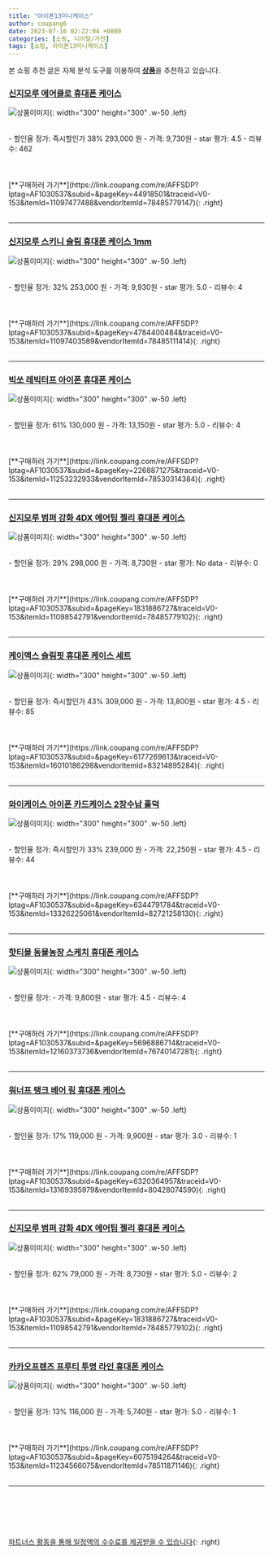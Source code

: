 ```yaml
---
title: "아이폰13미니케이스"
author: coupang6
date: 2023-07-16 02:22:04 +0800
categories: [쇼핑, 디이털/가전]
tags: [쇼핑, 아이폰13미니케이스]
---
```


본 쇼핑 추천 글은 자체 분석 도구를 이용하여 [**상품**](https://link.coupang.com/a/bao1ui)을 추천하고 있습니다.

### [신지모루 에어클로 휴대폰 케이스](https://link.coupang.com/re/AFFSDP?lptag=AF1030537&subid=&pageKey=44918501&traceid=V0-153&itemId=11097477488&vendorItemId=78485779147)

![상품이미지](https://thumbnail7.coupangcdn.com/thumbnails/remote/230x230ex/image/retail/images/8394141901144575-2164f2e8-5a47-460c-a30a-0be14f56c499.png){: width="300" height="300" .w-50 .left}


<br>
- 할인율 정가: 즉시할인가 38%  293,000   원
- 가격: 9,730원
- star 평가: 4.5
- 리뷰수: 462
<br>
<br>
<br>
<br>
[**구매하러 가기**](https://link.coupang.com/re/AFFSDP?lptag=AF1030537&subid=&pageKey=44918501&traceid=V0-153&itemId=11097477488&vendorItemId=78485779147){: .right}
<br>
<br>

---

### [신지모루 스키니 슬림 휴대폰 케이스 1mm](https://link.coupang.com/re/AFFSDP?lptag=AF1030537&subid=&pageKey=4784400484&traceid=V0-153&itemId=11097403589&vendorItemId=78485111414)

![상품이미지](https://thumbnail8.coupangcdn.com/thumbnails/remote/230x230ex/image/retail/images/8498611907282669-60dcf0e7-7797-4787-aa05-153b0468cbb1.jpg){: width="300" height="300" .w-50 .left}


<br>
- 할인율 정가: 32%  253,000   원
- 가격: 9,930원
- star 평가: 5.0
- 리뷰수: 4
<br>
<br>
<br>
<br>
[**구매하러 가기**](https://link.coupang.com/re/AFFSDP?lptag=AF1030537&subid=&pageKey=4784400484&traceid=V0-153&itemId=11097403589&vendorItemId=78485111414){: .right}
<br>
<br>

---

### [빅쏘 레빅터프 아이폰 휴대폰 케이스](https://link.coupang.com/re/AFFSDP?lptag=AF1030537&subid=&pageKey=2268871275&traceid=V0-153&itemId=11253232933&vendorItemId=78530314384)

![상품이미지](https://thumbnail10.coupangcdn.com/thumbnails/remote/230x230ex/image/retail/images/1785622095752643-38b3317f-6407-4ef1-88d0-ad78700aab27.jpg){: width="300" height="300" .w-50 .left}


<br>
- 할인율 정가: 61%  130,000   원
- 가격: 13,150원
- star 평가: 5.0
- 리뷰수: 4
<br>
<br>
<br>
<br>
[**구매하러 가기**](https://link.coupang.com/re/AFFSDP?lptag=AF1030537&subid=&pageKey=2268871275&traceid=V0-153&itemId=11253232933&vendorItemId=78530314384){: .right}
<br>
<br>

---

### [신지모루 범퍼 강화 4DX 에어팁 젤리 휴대폰 케이스](https://link.coupang.com/re/AFFSDP?lptag=AF1030537&subid=&pageKey=1831886727&traceid=V0-153&itemId=11098542791&vendorItemId=78485779102)

![상품이미지](https://thumbnail8.coupangcdn.com/thumbnails/remote/230x230ex/image/retail/images/8241088987753567-7abb7c56-88bd-4e7e-899f-a861f9d340a1.jpg){: width="300" height="300" .w-50 .left}


<br>
- 할인율 정가: 29%  298,000   원
- 가격: 8,730원
- star 평가: No data
- 리뷰수: 0
<br>
<br>
<br>
<br>
[**구매하러 가기**](https://link.coupang.com/re/AFFSDP?lptag=AF1030537&subid=&pageKey=1831886727&traceid=V0-153&itemId=11098542791&vendorItemId=78485779102){: .right}
<br>
<br>

---

### [케이맥스 슬림핏 휴대폰 케이스 세트](https://link.coupang.com/re/AFFSDP?lptag=AF1030537&subid=&pageKey=6177269613&traceid=V0-153&itemId=16010186298&vendorItemId=83214895284)

![상품이미지](https://thumbnail8.coupangcdn.com/thumbnails/remote/230x230ex/image/vendor_inventory/1b4c/3c23b763d2dc7e9d61ba9a5ade316deee8fda538617dae5ece6356a64511.jpg){: width="300" height="300" .w-50 .left}


<br>
- 할인율 정가: 즉시할인가 43%  309,000   원
- 가격: 13,800원
- star 평가: 4.5
- 리뷰수: 85
<br>
<br>
<br>
<br>
[**구매하러 가기**](https://link.coupang.com/re/AFFSDP?lptag=AF1030537&subid=&pageKey=6177269613&traceid=V0-153&itemId=16010186298&vendorItemId=83214895284){: .right}
<br>
<br>

---

### [와이케이스 아이폰 카드케이스 2장수납 홀덕](https://link.coupang.com/re/AFFSDP?lptag=AF1030537&subid=&pageKey=6344791784&traceid=V0-153&itemId=13326225061&vendorItemId=82721258130)

![상품이미지](https://thumbnail10.coupangcdn.com/thumbnails/remote/230x230ex/image/vendor_inventory/36ab/d4f283e9f2e06503292f207ad781f1e8de8f6280105be7481cc978542ed6.jpg){: width="300" height="300" .w-50 .left}


<br>
- 할인율 정가: 즉시할인가 33%  239,000   원
- 가격: 22,250원
- star 평가: 4.5
- 리뷰수: 44
<br>
<br>
<br>
<br>
[**구매하러 가기**](https://link.coupang.com/re/AFFSDP?lptag=AF1030537&subid=&pageKey=6344791784&traceid=V0-153&itemId=13326225061&vendorItemId=82721258130){: .right}
<br>
<br>

---

### [핫티몰 동물농장 스케치 휴대폰 케이스](https://link.coupang.com/re/AFFSDP?lptag=AF1030537&subid=&pageKey=5696886714&traceid=V0-153&itemId=12160373736&vendorItemId=76740147281)

![상품이미지](https://thumbnail10.coupangcdn.com/thumbnails/remote/230x230ex/image/vendor_inventory/24a5/be893d90d540550fabdfdf3c86eb5fe0e5101d6679b80b2c149397213a7a.png){: width="300" height="300" .w-50 .left}


<br>
- 할인율 정가: 
- 가격: 9,800원
- star 평가: 4.5
- 리뷰수: 4
<br>
<br>
<br>
<br>
[**구매하러 가기**](https://link.coupang.com/re/AFFSDP?lptag=AF1030537&subid=&pageKey=5696886714&traceid=V0-153&itemId=12160373736&vendorItemId=76740147281){: .right}
<br>
<br>

---

### [워너프 탱크 베어 링 휴대폰 케이스](https://link.coupang.com/re/AFFSDP?lptag=AF1030537&subid=&pageKey=6320364957&traceid=V0-153&itemId=13169395979&vendorItemId=80428074590)

![상품이미지](https://thumbnail9.coupangcdn.com/thumbnails/remote/230x230ex/image/retail/images/5912000111506545-a7da0749-a5fc-43c4-a8cf-3b4c828d2438.jpg){: width="300" height="300" .w-50 .left}


<br>
- 할인율 정가: 17%  119,000   원
- 가격: 9,900원
- star 평가: 3.0
- 리뷰수: 1
<br>
<br>
<br>
<br>
[**구매하러 가기**](https://link.coupang.com/re/AFFSDP?lptag=AF1030537&subid=&pageKey=6320364957&traceid=V0-153&itemId=13169395979&vendorItemId=80428074590){: .right}
<br>
<br>

---

### [신지모루 범퍼 강화 4DX 에어팁 젤리 휴대폰 케이스](https://link.coupang.com/re/AFFSDP?lptag=AF1030537&subid=&pageKey=1831886727&traceid=V0-153&itemId=11098542791&vendorItemId=78485779102)

![상품이미지](https://thumbnail8.coupangcdn.com/thumbnails/remote/230x230ex/image/retail/images/8241088987753567-7abb7c56-88bd-4e7e-899f-a861f9d340a1.jpg){: width="300" height="300" .w-50 .left}


<br>
- 할인율 정가: 62%  79,000   원
- 가격: 8,730원
- star 평가: 5.0
- 리뷰수: 2
<br>
<br>
<br>
<br>
[**구매하러 가기**](https://link.coupang.com/re/AFFSDP?lptag=AF1030537&subid=&pageKey=1831886727&traceid=V0-153&itemId=11098542791&vendorItemId=78485779102){: .right}
<br>
<br>

---

### [카카오프렌즈 프루티 투명 라인 휴대폰 케이스](https://link.coupang.com/re/AFFSDP?lptag=AF1030537&subid=&pageKey=6075194264&traceid=V0-153&itemId=11234566075&vendorItemId=78511871146)

![상품이미지](https://thumbnail10.coupangcdn.com/thumbnails/remote/230x230ex/image/rs_quotation_api/cuhyfppx/471d5c062b844508b93d200582616cdd.jpg){: width="300" height="300" .w-50 .left}


<br>
- 할인율 정가: 13%  116,000   원
- 가격: 5,740원
- star 평가: 5.0
- 리뷰수: 1
<br>
<br>
<br>
<br>
[**구매하러 가기**](https://link.coupang.com/re/AFFSDP?lptag=AF1030537&subid=&pageKey=6075194264&traceid=V0-153&itemId=11234566075&vendorItemId=78511871146){: .right}
<br>
<br>

---
<br><br><br><br><br> [파트너스 활동을 통해 일정액의 수수료를 제공받을 수 있습니다](https://link.coupang.com/a/bao1ui){: .right}